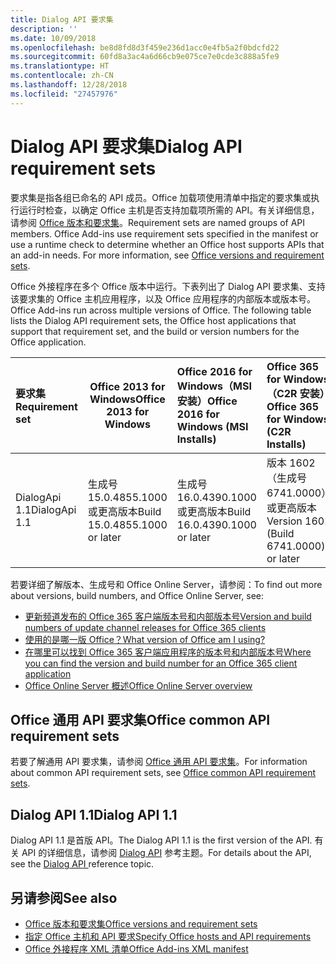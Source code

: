 ```yaml
---
title: Dialog API 要求集
description: ''
ms.date: 10/09/2018
ms.openlocfilehash: be8d8fd8d3f459e236d1acc0e4fb5a2f0bdcfd22
ms.sourcegitcommit: 60fd8a3ac4a6d66cb9e075ce7e0cde3c888a5fe9
ms.translationtype: HT
ms.contentlocale: zh-CN
ms.lasthandoff: 12/28/2018
ms.locfileid: "27457976"
---
```

# <a name="dialog-api-requirement-sets"></a><span data-ttu-id="fde9a-102">Dialog API 要求集</span><span class="sxs-lookup"><span data-stu-id="fde9a-102">Dialog API requirement sets</span></span>

<span data-ttu-id="fde9a-p101">要求集是指各组已命名的 API 成员。Office 加载项使用清单中指定的要求集或执行运行时检查，以确定 Office 主机是否支持加载项所需的 API。有关详细信息，请参阅 [Office 版本和要求集](https://docs.microsoft.com/office/dev/add-ins/develop/office-versions-and-requirement-sets)。</span><span class="sxs-lookup"><span data-stu-id="fde9a-p101">Requirement sets are named groups of API members. Office Add-ins use requirement sets specified in the manifest or use a runtime check to determine whether an Office host supports APIs that an add-in needs. For more information, see [Office versions and requirement sets](https://docs.microsoft.com/office/dev/add-ins/develop/office-versions-and-requirement-sets).</span></span>

<span data-ttu-id="fde9a-p102">Office 外接程序在多个 Office 版本中运行。下表列出了 Dialog API 要求集、支持该要求集的 Office 主机应用程序，以及 Office 应用程序的内部版本或版本号。</span><span class="sxs-lookup"><span data-stu-id="fde9a-p102">Office Add-ins run across multiple versions of Office. The following table lists the Dialog API requirement sets, the Office host applications that support that requirement set, and the build or version numbers for the Office application.</span></span>

|  <span data-ttu-id="fde9a-108">要求集</span><span class="sxs-lookup"><span data-stu-id="fde9a-108">Requirement set</span></span>  | <span data-ttu-id="fde9a-109">Office 2013 for Windows</span><span class="sxs-lookup"><span data-stu-id="fde9a-109">Office 2013 for Windows</span></span> | <span data-ttu-id="fde9a-110">Office 2016 for Windows（MSI 安装）</span><span class="sxs-lookup"><span data-stu-id="fde9a-110">Office 2016 for Windows (MSI Installs)</span></span>   | <span data-ttu-id="fde9a-111">Office 365 for Windows（C2R 安装）</span><span class="sxs-lookup"><span data-stu-id="fde9a-111">Office 365 for Windows (C2R Installs)</span></span>   |  <span data-ttu-id="fde9a-112">Office 365 for iPad</span><span class="sxs-lookup"><span data-stu-id="fde9a-112">Office 365 for iPad</span></span>  |  <span data-ttu-id="fde9a-113">Office 365 for Mac</span><span class="sxs-lookup"><span data-stu-id="fde9a-113">Office 365 for Mac</span></span>  | <span data-ttu-id="fde9a-114">Office Online</span><span class="sxs-lookup"><span data-stu-id="fde9a-114">Office Online</span></span>  |  <span data-ttu-id="fde9a-115">Office Online Server</span><span class="sxs-lookup"><span data-stu-id="fde9a-115">Office Online Server</span></span>  |
|:-----|-----|:-----|:-----|:-----|:-----|:-----|:-----|
| <span data-ttu-id="fde9a-116">DialogApi 1.1</span><span class="sxs-lookup"><span data-stu-id="fde9a-116">DialogApi 1.1</span></span>  | <span data-ttu-id="fde9a-117">生成号 15.0.4855.1000 或更高版本</span><span class="sxs-lookup"><span data-stu-id="fde9a-117">Build 15.0.4855.1000 or later</span></span> | <span data-ttu-id="fde9a-118">生成号 16.0.4390.1000 或更高版本</span><span class="sxs-lookup"><span data-stu-id="fde9a-118">Build 16.0.4390.1000 or later</span></span> | <span data-ttu-id="fde9a-119">版本 1602（生成号 6741.0000）或更高版本</span><span class="sxs-lookup"><span data-stu-id="fde9a-119">Version 1602 (Build 6741.0000) or later</span></span> | <span data-ttu-id="fde9a-120">1.22 或更高版本</span><span class="sxs-lookup"><span data-stu-id="fde9a-120">1.22 or later</span></span> | <span data-ttu-id="fde9a-121">15.20 或更高版本</span><span class="sxs-lookup"><span data-stu-id="fde9a-121">15.20 or later</span></span>| <span data-ttu-id="fde9a-122">2017 年 1 月</span><span class="sxs-lookup"><span data-stu-id="fde9a-122">January 2017</span></span> | <span data-ttu-id="fde9a-123">版本 1608（生成号 7601.6800）或更高版本</span><span class="sxs-lookup"><span data-stu-id="fde9a-123">Version 1608 (Build 7601.6800) or later</span></span>|

<span data-ttu-id="fde9a-124">若要详细了解版本、生成号和 Office Online Server，请参阅：</span><span class="sxs-lookup"><span data-stu-id="fde9a-124">To find out more about versions, build numbers, and Office Online Server, see:</span></span>

- [<span data-ttu-id="fde9a-125">更新频道发布的 Office 365 客户端版本号和内部版本号</span><span class="sxs-lookup"><span data-stu-id="fde9a-125">Version and build numbers of update channel releases for Office 365 clients</span></span>](https://support.office.com/article/version-and-build-numbers-of-update-channel-releases-ae942449-1fca-4484-898b-a933ea23def7)
- [<span data-ttu-id="fde9a-126">使用的是哪一版 Office？</span><span class="sxs-lookup"><span data-stu-id="fde9a-126">What version of Office am I using?</span></span>](https://support.office.com/article/What-version-of-Office-am-I-using-932788b8-a3ce-44bf-bb09-e334518b8b19)
- [<span data-ttu-id="fde9a-127">在哪里可以找到 Office 365 客户端应用程序的版本号和内部版本号</span><span class="sxs-lookup"><span data-stu-id="fde9a-127">Where you can find the version and build number for an Office 365 client application</span></span>](https://support.office.com/article/version-and-build-numbers-of-update-channel-releases-ae942449-1fca-4484-898b-a933ea23def7)
- [<span data-ttu-id="fde9a-128">Office Online Server 概述</span><span class="sxs-lookup"><span data-stu-id="fde9a-128">Office Online Server overview</span></span>](https://docs.microsoft.com/officeonlineserver/office-online-server-overview)

## <a name="office-common-api-requirement-sets"></a><span data-ttu-id="fde9a-129">Office 通用 API 要求集</span><span class="sxs-lookup"><span data-stu-id="fde9a-129">Office common API requirement sets</span></span>

<span data-ttu-id="fde9a-130">若要了解通用 API 要求集，请参阅 [Office 通用 API 要求集](office-add-in-requirement-sets.md)。</span><span class="sxs-lookup"><span data-stu-id="fde9a-130">For information about common API requirement sets, see [Office common API requirement sets](office-add-in-requirement-sets.md).</span></span>

## <a name="dialog-api-11"></a><span data-ttu-id="fde9a-131">Dialog API 1.1</span><span class="sxs-lookup"><span data-stu-id="fde9a-131">Dialog API 1.1</span></span> 

<span data-ttu-id="fde9a-132">Dialog API 1.1 是首版 API。</span><span class="sxs-lookup"><span data-stu-id="fde9a-132">The Dialog API 1.1 is the first version of the API.</span></span> <span data-ttu-id="fde9a-133">有关 API 的详细信息，请参阅 [Dialog API](/javascript/api/office/office.ui) 参考主题。</span><span class="sxs-lookup"><span data-stu-id="fde9a-133">For details about the API, see the [Dialog API ](/javascript/api/office/office.ui) reference topic.</span></span>

## <a name="see-also"></a><span data-ttu-id="fde9a-134">另请参阅</span><span class="sxs-lookup"><span data-stu-id="fde9a-134">See also</span></span>

- [<span data-ttu-id="fde9a-135">Office 版本和要求集</span><span class="sxs-lookup"><span data-stu-id="fde9a-135">Office versions and requirement sets</span></span>](https://docs.microsoft.com/office/dev/add-ins/develop/office-versions-and-requirement-sets)
- [<span data-ttu-id="fde9a-136">指定 Office 主机和 API 要求</span><span class="sxs-lookup"><span data-stu-id="fde9a-136">Specify Office hosts and API requirements</span></span>](https://docs.microsoft.com/office/dev/add-ins/develop/specify-office-hosts-and-api-requirements)
- [<span data-ttu-id="fde9a-137">Office 外接程序 XML 清单</span><span class="sxs-lookup"><span data-stu-id="fde9a-137">Office Add-ins XML manifest</span></span>](https://docs.microsoft.com/office/dev/add-ins/develop/add-in-manifests)
